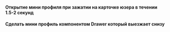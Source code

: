 #### **Открытие мини профиля при зажатии на карточке юзера в течении 1.5-2 секунд**  

#### Сделать мини профиль компонентом Drawer который выезжает снизу 

